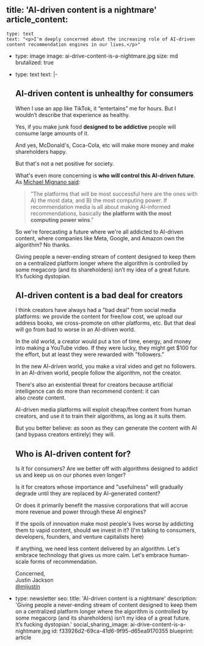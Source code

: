 title: 'AI-driven content is a nightmare'
article_content:
  -
    type: text
    text: "<p>I'm deeply concerned about the increasing role of AI-driven content recommendation engines in our lives.</p>"
  -
    type: image
    image: ai-drive-content-is-a-nightmare.jpg
    size: md
    brutalized: true
  -
    type: text
    text: |-
      <h2>AI-driven content is unhealthy for consumers</h2><p>When I use an app like TikTok, it “entertains” me for hours. But I wouldn’t describe that experience as healthy.&nbsp;</p><p>Yes, if you make junk food&nbsp;<b>designed&nbsp;to be addictive</b>&nbsp;people will consume large amounts of it.

      And yes, McDonald's, Coca-Cola, etc will make more money and make shareholders happy.

      But that's not a net positive for society.</p><p>What's even more concerning is <b>who will control this AI-driven future</b>. As <a href="https://oa.transistor.fm/episodes/michael-mignano-on-the-end-of-social-media-and-the-rise-of-recommendation-media">Michael Mignano said</a>:</p><blockquote><p>"The platforms that will be most successful here are the ones with A) the most data, and B) the most computing power. If recommendation media is all about making AI-informed recommendations, basically <b>the platform with the most computing power wins</b>."</p></blockquote><p>So we're forecasting a future where we're all addicted to AI-driven content, where companies like Meta, Google, and Amazon own the algorithm? No thanks.</p><p>Giving people a never-ending stream of content designed to keep them on a centralized platform longer where the algorithm is controlled by some megacorp (and its shareholders) isn’t my idea of a great future.
      It’s fucking dystopian.&nbsp;</p><h2>AI-driven content is a bad deal for creators</h2><p>I think creators have always had a "bad deal" from social media platforms: we provide the content for free/low cost, we upload our address books, we cross-promote on other platforms, etc. But that deal will go from bad to worse in an AI-driven world.</p><p>In the old world, a creator would put a ton of time, energy, and money into making a YouTube video. If they were lucky, they might get $100 for the effort, but at least they were rewarded with "followers."&nbsp;</p><p>In the new AI-driven world, you make a viral video and get no followers. In an AI-driven world, people follow the algorithm, not the creator.</p><p>There's also an existential threat for creators because artificial intelligence can do more than recommend content: it can also&nbsp;<i>create</i>&nbsp;content.</p><p>AI-driven media platforms will exploit cheap/free content from human creators, and use it to train their algorithms, as long as it suits them.

      But you better believe: as soon as they can generate the content with AI (and bypass creators entirely) they will.</p><h2>Who is AI-driven content for?</h2><p>Is it for consumers? Are we better off with algorithms designed to addict us and keep us on our phones even longer?</p><p>Is it for creators whose importance and "usefulness" will gradually degrade until they are replaced by AI-generated content?</p><p>Or does it primarily benefit the massive corporations that will accrue more revenue and power through these AI engines?</p><p>If the spoils of innovation make most people's lives worse by addicting them to vapid content, should we invest in it? (I'm talking to consumers, developers, founders, and venture capitalists here)</p><p>If anything, we need less content delivered by an algorithm. Let's embrace technology that gives us more calm. Let's embrace human-scale forms of recommendation.</p><p>Concerned,<br>Justin Jackson<br><a href="https://twitter.com/mijustin">@mijustin</a></p>
  -
    type: newsletter
seo:
  title: 'AI-driven content is a nightmare'
  description: 'Giving people a never-ending stream of content designed to keep them on a centralized platform longer where the algorithm is controlled by some megacorp (and its shareholders) isn’t my idea of a great future. It’s fucking dystopian.'
social_sharing_image: ai-drive-content-is-a-nightmare.jpg
id: f33926d2-69ca-41d6-9f95-d65ea9170355
blueprint: article
